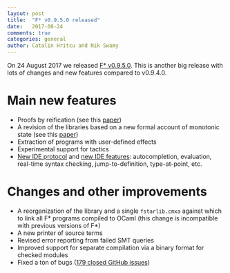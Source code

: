 ```yaml
---
layout: post
title:  "F* v0.9.5.0 released"
date:   2017-08-24
comments: true
categories: general
author: Catalin Hritcu and Nik Swamy
---
```


On 24 August 2017 we released [F* v0.9.5.0](https://github.com/FStarLang/FStar/releases/tag/v0.9.5.0).
This is another big release with lots of changes and new features compared to v0.9.4.0.

# Main new features

- Proofs by reification (see this [paper](https://arxiv.org/abs/1703.00055))
- A revision of the libraries based on a new formal account of monotonic state (see this [paper](https://arxiv.org/abs/1707.02466))
- Extraction of programs with user-defined effects
- Experimental support for tactics
- [New IDE protocol](https://github.com/FStarLang/FStar/wiki/Editor-support-for-F*) and [new IDE features](https://github.com/FStarLang/fstar-mode.el): autocompletion, evaluation, real-time syntax checking, jump-to-definition, type-at-point, etc.

# Changes and other improvements
- A reorganization of the library and a single `fstarlib.cmxa` against which to link all F* programs compiled to OCaml (this change is incompatible with previous versions of F*)
- A new printer of source terms
- Revised error reporting from failed SMT queries
- Improved support for separate compilation via a binary format for checked modules
- Fixed a ton of bugs ([179 closed GitHub issues](https://github.com/FStarLang/FStar/issues?utf8=%E2%9C%93&q=is%3Aissue%20is%3Aclosed%20closed%3A%222017-02-02%20..%202017-08-23%22%20))
